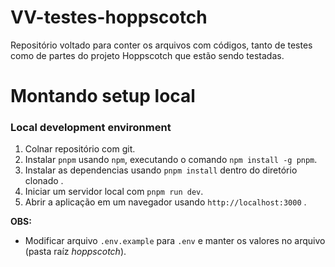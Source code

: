 # VV-testes-hoppscotch
Repositório voltado para conter os arquivos com códigos, tanto de testes como de partes do projeto Hoppscotch que estão sendo testadas.

# Montando setup local

### Local development environment

1. Colnar repositório com git.
2. Instalar `pnpm` usando `npm`, executando o comando `npm install -g pnpm`.
3. Instalar as dependencias usando `pnpm install` dentro do diretório clonado .
4. Iniciar um servidor local com `pnpm run dev`.
5. Abrir a aplicação em um navegador usando `http://localhost:3000` .

**OBS:**
- Modificar arquivo `.env.example` para `.env` e manter os valores no arquivo (pasta raíz *hoppscotch*).
